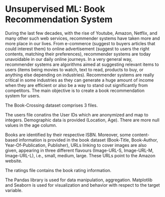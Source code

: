 # Unsupervised ML: Book Recommendation System
During the last few decades, with the rise of Youtube, Amazon, Netflix, and many other such web services, recommender systems have taken more and more place in our lives. From e-commerce (suggest to buyers articles that could interest them) to online advertisement (suggest to users the right contents, matching their preferences), recommender systems are today unavoidable in our daily online journeys. In a very general way, recommender systems are algorithms aimed at suggesting relevant items to users (items being movies to watch, text to read, products to buy, or anything else depending on industries). Recommender systems are really critical in some industries as they can generate a huge amount of income when they are efficient or also be a way to stand out significantly from competitors. The main objective is to create a book recommendation system for users.

The Book-Crossing dataset comprises 3 files.

The users file conatins the User IDs which are anonymized and map to integers. Demographic data is provided (Location, Age). There are more null values in the age column.

Books are identified by their respective ISBN. Moreover, some content-based information  is provided in the book dataset  (Book-Title, Book-Author, Year-Of-Publication, Publisher), URLs linking to cover images are also given, appearing in three different flavours (Image-URL-S, Image-URL-M, Image-URL-L), i.e., small, medium, large. These URLs point to the Amazon website.

The ratings file contains the book rating information.

The Pandas library is used for data manipulation, aggregation.
Matplotlib and Seaborn is used for visualization and behavior with respect to the target variable.

